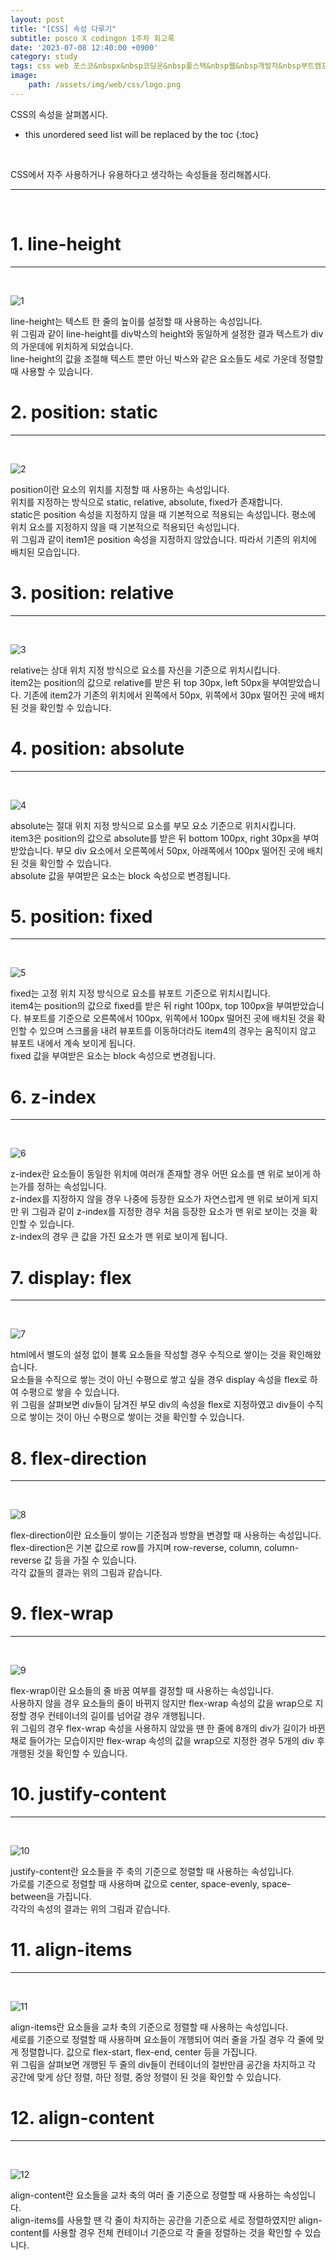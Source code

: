 ```yaml
---
layout: post
title: "[CSS] 속성 다루기"
subtitle: posco X codingon 1주차 회고록
date: '2023-07-08 12:40:00 +0900'
category: study
tags: css web 포스코&nbspx&nbsp코딩온&nbsp풀스택&nbsp웹&nbsp개발자&nbsp부트캠프&nbsp8기
image:
    path: /assets/img/web/css/logo.png
---
```


CSS의 속성을 살펴봅시다.<br>

<!--more-->

* this unordered seed list will be replaced by the toc
{:toc}
<br>

CSS에서 자주 사용하거나 유용하다고 생각하는 속성들을 정리해봅시다.<br>

---
<br>

# 1. line-height
---
<br>

![1](/assets/img/web/css/2023-07-08-[CSS]_속성_다루기/1.png)
<br>

line-height는 텍스트 한 줄의 높이를 설정할 때 사용하는 속성입니다.<br>
위 그림과 같이 line-height를 div박스의 height와 동일하게 설정한 결과 텍스트가 div의 가운데에 위치하게 되었습니다.<br>
line-height의 값을 조절해 텍스트 뿐만 아닌 박스와 같은 요소들도 세로 가운데 정렬할 때 사용할 수 있습니다.<br>


# 2. position: static
---
<br>

![2](/assets/img/web/css/2023-07-08-[CSS]_속성_다루기/2.png)
<br>

position이란 요소의 위치를 지정할 때 사용하는 속성입니다.<br>
위치를 지정하는 방식으로 static, relative, absolute, fixed가 존재합니다.<br>
static은 position 속성을 지정하지 않을 때 기본적으로 적용되는 속성입니다. 평소에 위치 요소를 지정하지 않을 때 기본적으로 적용되던 속성입니다.<br>
위 그림과 같이 item1은 position 속성을 지정하지 않았습니다. 따라서 기존의 위치에 배치된 모습입니다.<br>

# 3. position: relative
---
<br>

![3](/assets/img/web/css/2023-07-08-[CSS]_속성_다루기/3.png)
<br>

relative는 상대 위치 지정 방식으로 요소를 자신을 기준으로 위치시킵니다.<br>
item2는 position의 값으로 relative를 받은 뒤 top 30px, left 50px을 부여받았습니다. 기존에 item2가 기존의 위치에서 왼쪽에서 50px, 위쪽에서 30px 떨어진 곳에 배치된 것을 확인할 수 있습니다.<br>

# 4. position: absolute
---
<br>

![4](/assets/img/web/css/2023-07-08-[CSS]_속성_다루기/4.png)
<br>

absolute는 절대 위치 지정 방식으로 요소를 부모 요소 기준으로 위치시킵니다.<br>
item3은 position의 값으로 absolute를 받은 뒤 bottom 100px, right 30px을 부여받았습니다. 부모 div 요소에서 오른쪽에서 50px, 아래쪽에서 100px 떨어진 곳에 배치된 것을 확인할 수 있습니다.<br>
absolute 값을 부여받은 요소는 block 속성으로 변경됩니다.<br>

# 5. position: fixed
---
<br>

![5](/assets/img/web/css/2023-07-08-[CSS]_속성_다루기/5.png)
<br>

fixed는 고정 위치 지정 방식으로 요소를 뷰포트 기준으로 위치시킵니다.<br>
item4는 position의 값으로 fixed를 받은 뒤 right 100px, top 100px을 부여받았습니다. 뷰포트를 기준으로 오른쪽에서 100px, 위쪽에서 100px 떨어진 곳에 배치된 것을 확인할 수 있으며 스크롤을 내려 뷰포트를 이동하더라도 item4의 경우는 움직이지 않고 뷰포트 내에서 계속 보이게 됩니다.<br>
fixed 값을 부여받은 요소는 block 속성으로 변경됩니다.<br>

# 6. z-index
---
<br>

![6](/assets/img/web/css/2023-07-08-[CSS]_속성_다루기/6.png)
<br>

z-index란 요소들이 동일한 위치에 여러개 존재할 경우 어떤 요소를 맨 위로 보이게 하는가를 정하는 속성입니다.<br>
z-index를 지정하지 않을 경우 나중에 등장한 요소가 자연스럽게 맨 위로 보이게 되지만 위 그림과 같이 z-index를 지정한 경우 처음 등장한 요소가 맨 위로 보이는 것을 확인할 수 있습니다.<br>
z-index의 경우 큰 값을 가진 요소가 맨 위로 보이게 됩니다.<br>

# 7. display: flex
---
<br>

![7](/assets/img/web/css/2023-07-08-[CSS]_속성_다루기/7.png)
<br>

html에서 별도의 설정 없이 블록 요소들을 작성할 경우 수직으로 쌓이는 것을 확인해왔습니다.<br>
요소들을 수직으로 쌓는 것이 아닌 수평으로 쌓고 싶을 경우 display 속성을 flex로 하여 수평으로 쌓을 수 있습니다.<br>
위 그림을 살펴보면 div들이 담겨진 부모 div의 속성을 flex로 지정하였고 div들이 수직으로 쌓이는 것이 아닌 수평으로 쌓이는 것을 확인할 수 있습니다.<br>

# 8. flex-direction
---
<br>

![8](/assets/img/web/css/2023-07-08-[CSS]_속성_다루기/8.png)
<br>

flex-direction이란 요소들이 쌓이는 기준점과 방향을 변경할 때 사용하는 속성입니다.<br>
flex-direction은 기본 값으로 row를 가지며 row-reverse, column, column-reverse 값 등을 가질 수 있습니다.<br>
각각 값들의 결과는 위의 그림과 같습니다.<br>


# 9. flex-wrap
---
<br>

![9](/assets/img/web/css/2023-07-08-[CSS]_속성_다루기/9.png)
<br>

flex-wrap이란 요소들의 줄 바꿈 여부를 결정할 때 사용하는 속성입니다.<br>
사용하지 않을 경우 요소들의 줄이 바뀌지 않지만 flex-wrap 속성의 값을 wrap으로 지정할 경우 컨테이너의 길이를 넘어갈 경우 개행됩니다.<br>
위 그림의 경우 flex-wrap 속성을 사용하지 않았을 땐 한 줄에 8개의 div가 길이가 바뀐 채로 들어가는 모습이지만 flex-wrap 속성의 값을 wrap으로 지정한 경우 5개의 div 후 개행된 것을 확인할 수 있습니다.<br>

# 10. justify-content
---
<br>

![10](/assets/img/web/css/2023-07-08-[CSS]_속성_다루기/10.png)
<br>

justify-content란 요소들을 주 축의 기준으로 정렬할 때 사용하는 속성입니다.<br>
가로를 기준으로 정렬할 때 사용하며 값으로 center, space-evenly, space-between을 가집니다.<br>
각각의 속성의 결과는 위의 그림과 같습니다.<br>

# 11. align-items
---
<br>

![11](/assets/img/web/css/2023-07-08-[CSS]_속성_다루기/11.png)
<br>

align-items란 요소들을 교차 축의 기준으로 정렬할 때 사용하는 속성입니다.<br>
세로를 기준으로 정렬할 때 사용하며 요소들이 개행되어 여러 줄을 가질 경우 각 줄에 맞게 정렬합니다. 값으로 flex-start, flex-end, center 등을 가집니다.<br>
위 그림을 살펴보면 개행된 두 줄의 div들이 컨테이너의 절반만큼 공간을 차지하고 각 공간에 맞게 상단 정렬, 하단 정렬, 중앙 정렬이 된 것을 확인할 수 있습니다.<br>


# 12. align-content
---
<br>

![12](/assets/img/web/css/2023-07-08-[CSS]_속성_다루기/12.png)
<br>

align-content란 요소들을 교차 축의 여러 줄 기준으로 정렬할 때 사용하는 속성입니다.<br>
align-items를 사용할 땐 각 줄이 차지하는 공간을 기준으로 세로 정렬하였지만 align-content를 사용할 경우 전체 컨테이너 기준으로 각 줄을 정렬하는 것을 확인할 수 있습니다.<br>
